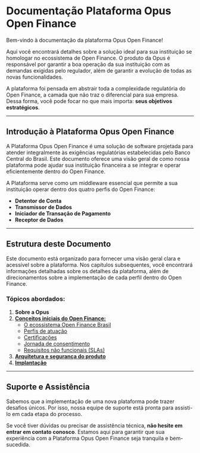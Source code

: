 # Documentação Plataforma Opus Open Finance

Bem-vindo à documentação da plataforma Opus Open Finance!

Aqui você encontrará detalhes sobre a solução ideal para sua instituição se homologar no ecossistema de Open Finance. O produto da Opus é responsável por garantir a boa operação da sua instituição com as demandas exigidas pelo regulador, além de garantir a evolução de todas as novas funcionalidades.

A plataforma foi pensada em abstrair toda a complexidade regulatória do Open Finance, a camada que não traz o diferencial para sua empresa. Dessa forma, você pode focar no que mais importa: **seus objetivos estratégicos**.

---

## Introdução à Plataforma Opus Open Finance

A Plataforma Opus Open Finance é uma solução de software projetada para atender integralmente às exigências regulatórias estabelecidas pelo Banco Central do Brasil. Este documento oferece uma visão geral de como nossa plataforma pode ajudar sua instituição financeira a se integrar e operar eficientemente dentro do Open Finance. 

A Plataforma serve como um middleware essencial que permite a sua instituição operar dentro dos quatro perfis do Open Finance:

- **Detentor de Conta**
- **Transmissor de Dados**
- **Iniciador de Transação de Pagamento**
- **Receptor de Dados**

---

## Estrutura deste Documento

Este documento está organizado para fornecer uma visão geral clara e acessível sobre a plataforma. Nos capítulos subsequentes, você encontrará informações detalhadas sobre os detalhes da plataforma, além de direcionamentos sobre a implementação de cada perfil dentro do Open Finance.

### Tópicos abordados:
1. **Sobre a Opus**
2. [**Conceitos iniciais do Open Finance:**](./Visão%20geral/Conceitos%20iniciais%20Open%20Finance/readme.md)
   - [O ecossistema Open Finance Brasil](./Visão%20geral/Conceitos%20iniciais%20Open%20Finance/O%20ecossistema/readme.md)
   - [Perfis de atuação](./Visão%20geral/Conceitos%20iniciais%20Open%20Finance/Perfis%20de%20atuação%20do%20Open%20Finance/readme.md)
   - [Certificações](./Visão%20geral/Conceitos%20iniciais%20Open%20Finance/Certificações%20oficiais%20do%20Open%20Finance/readme.md)
   - [Jornada de consentimento](./Visão%20geral/Conceitos%20iniciais%20Open%20Finance/Jornada%20do%20consentimento/readme.md)
   - [Requisitos não funcionais (SLAs)](./Visão%20geral/Conceitos%20iniciais%20Open%20Finance/Requisistos%20não%20funcionais/readme.md)
3. [**Arquitetura e segurança do produto**](./Visão%20geral/Arquitetura%20e%20segurança/readme.md)
4. [**Implantação**](./Visão%20geral/Implantação/readme.md)

---

## Suporte e Assistência

Sabemos que a implementação de uma nova plataforma pode trazer desafios únicos. Por isso, nossa equipe de suporte está pronta para assisti-lo em cada etapa do processo. 

Se você tiver dúvidas ou precisar de assistência técnica, **não hesite em entrar em contato conosco**. Estamos aqui para garantir que sua experiência com a Plataforma Opus Open Finance seja tranquila e bem-sucedida.
